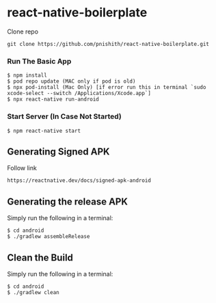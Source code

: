# react-native-boilerplate

Clone repo

```
git clone https://github.com/pnishith/react-native-boilerplate.git
```

### Run The Basic App

```
$ npm install
$ pod repo update (MAC only if pod is old)
$ npx pod-install (Mac Only) [if error run this in terminal `sudo xcode-select --switch /Applications/Xcode.app`]
$ npx react-native run-android
```

### Start Server (In Case Not Started)

```
$ npm react-native start
```

## Generating Signed APK

Follow link

```
https://reactnative.dev/docs/signed-apk-android
```

## Generating the release APK

Simply run the following in a terminal:

```
$ cd android
$ ./gradlew assembleRelease
```

## Clean the Build

Simply run the following in a terminal:

```
$ cd android
$ ./gradlew clean
```
